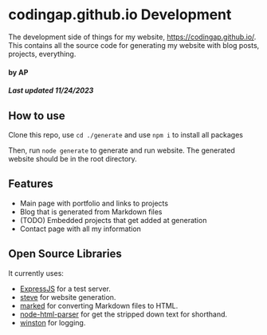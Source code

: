 # codingap.github.io Development

The development side of things for my website, https://codingap.github.io/. This contains all the source code for generating my website with blog posts, projects, everything.

#### by AP
##### Last updated 11/24/2023

## How to use

Clone this repo, use `cd ./generate` and use `npm i` to install all packages

Then, run `node generate` to generate and run website. The generated website should be in the root directory.

## Features

- Main page with portfolio and links to projects
- Blog that is generated from Markdown files
- (TODO) Embedded projects that get added at generation
- Contact page with all my information

## Open Source Libraries

It currently uses:
- [ExpressJS](https://expressjs.com/) for a test server.
- [steve](https://github.com/CodingAP/steve) for website generation.
- [marked](https://marked.js.org/) for converting Markdown files to HTML.
- [node-html-parser](https://github.com/taoqf/node-html-parser) for get the stripped down text for shorthand.
- [winston](https://github.com/winstonjs/winston) for logging.
